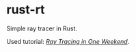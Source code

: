 # rust-rt

Simple ray tracer in Rust.

Used tutorial: [_Ray Tracing in One Weekend_](https://raytracing.github.io/books/RayTracingInOneWeekend.html).
